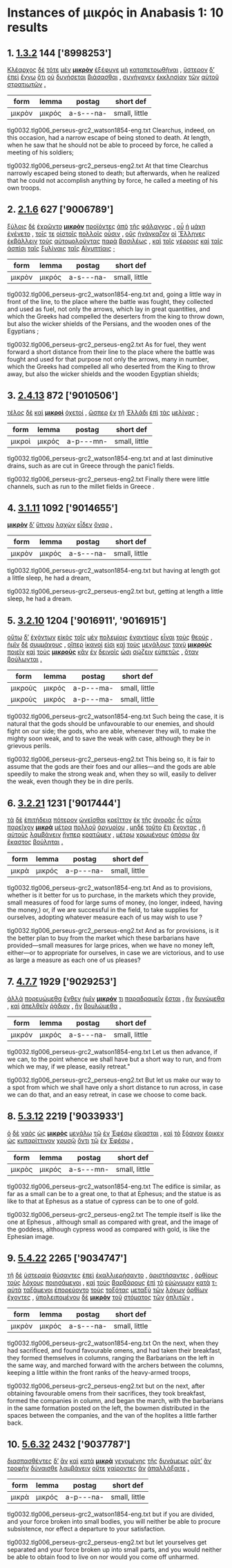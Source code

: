 # Instances of μικρός in Anabasis 1: 10 results
## 1. [1.3.2](https://beyond-translation.perseus.org/reader/urn:cts:greekLit:tlg0032.tlg006.perseus-grc2:1.3.2?mode=syntax-trees) 144 ['8998253']
[Κλέαρχος](https://atlas-test.fly.dev/morphology/lemmas/?lang=grc&q=Κλέαρχος "Clearchus") [δὲ](https://atlas-test.fly.dev/morphology/lemmas/?lang=grc&q=δέ "but") [τότε](https://atlas-test.fly.dev/morphology/lemmas/?lang=grc&q=τότε "at that time, then") [μὲν](https://atlas-test.fly.dev/morphology/lemmas/?lang=grc&q=μέν "on the one hand, on the other hand") **[μικρὸν](https://atlas-test.fly.dev/morphology/lemmas/?lang=grc&q=μικρός "small, little")** [ἐξέφυγε](https://atlas-test.fly.dev/morphology/lemmas/?lang=grc&q=ἐκφεύγω "to flee out") [μὴ](https://atlas-test.fly.dev/morphology/lemmas/?lang=grc&q=μή "not") [καταπετρωθῆναι](https://atlas-test.fly.dev/morphology/lemmas/?lang=grc&q=καταπετρόω "to stone to death") [,](https://atlas-test.fly.dev/morphology/lemmas/?lang=grc&q=, "NoDef") [ὕστερον](https://atlas-test.fly.dev/morphology/lemmas/?lang=grc&q=ὕστερον "the afterbirth") [δ’](https://atlas-test.fly.dev/morphology/lemmas/?lang=grc&q=δέ "but") [ἐπεὶ](https://atlas-test.fly.dev/morphology/lemmas/?lang=grc&q=ἐπεί "after, since, when") [ἔγνω](https://atlas-test.fly.dev/morphology/lemmas/?lang=grc&q=γιγνώσκω "to learn to know, to perceive, mark, learn") [ὅτι](https://atlas-test.fly.dev/morphology/lemmas/?lang=grc&q=ὅτι "adv. + superl., as...as possible; ὅτι μή except") [οὐ](https://atlas-test.fly.dev/morphology/lemmas/?lang=grc&q=οὐ "not") [δυνήσεται](https://atlas-test.fly.dev/morphology/lemmas/?lang=grc&q=δύναμαι "to be able, capable, strong enough") [βιάσασθαι](https://atlas-test.fly.dev/morphology/lemmas/?lang=grc&q=βιάζω "to constrain") [,](https://atlas-test.fly.dev/morphology/lemmas/?lang=grc&q=, "NoDef") [συνήγαγεν](https://atlas-test.fly.dev/morphology/lemmas/?lang=grc&q=συνάγω "to bring together, gather together, collect, convene") [ἐκκλησίαν](https://atlas-test.fly.dev/morphology/lemmas/?lang=grc&q=ἐκκλησία "an assembly of the citizens regularly summoned, the legislative assembly") [τῶν](https://atlas-test.fly.dev/morphology/lemmas/?lang=grc&q=ὁ "the") [αὑτοῦ](https://atlas-test.fly.dev/morphology/lemmas/?lang=grc&q=ἑαυτοῦ "himself, herself, themselves") [στρατιωτῶν](https://atlas-test.fly.dev/morphology/lemmas/?lang=grc&q=στρατιώτης "a citizen bound to military service") [.](https://atlas-test.fly.dev/morphology/lemmas/?lang=grc&q=. "NoDef") 

| form | lemma | postag | short def |
| --- | --- | --- | --- |
| μικρὸν | μικρός | a-s---na- | small, little |

tlg0032.tlg006_perseus-grc2_watson1854-eng.txt Clearchus, indeed, on this occasion, had a narrow escape of being stoned to death. At length, when he saw that he should not be able to proceed by force, he called a meeting of his soldiers; 

tlg0032.tlg006_perseus-grc2_perseus-eng2.txt At that time Clearchus narrowly escaped being stoned to death; but afterwards, when he realized that he could not accomplish anything by force, he called a meeting of his own troops. 

## 2. [2.1.6](https://beyond-translation.perseus.org/reader/urn:cts:greekLit:tlg0032.tlg006.perseus-grc2:2.1.6?mode=syntax-trees) 627 ['9006789']
[ξύλοις](https://atlas-test.fly.dev/morphology/lemmas/?lang=grc&q=ξύλον "wood") [δὲ](https://atlas-test.fly.dev/morphology/lemmas/?lang=grc&q=δέ "but") [ἐχρῶντο](https://atlas-test.fly.dev/morphology/lemmas/?lang=grc&q=χράω "to fall upon, attack, assail") **[μικρὸν](https://atlas-test.fly.dev/morphology/lemmas/?lang=grc&q=μικρός "small, little")** [προϊόντες](https://atlas-test.fly.dev/morphology/lemmas/?lang=grc&q=προέρχομαι "to go forward, go on, advance") [ἀπὸ](https://atlas-test.fly.dev/morphology/lemmas/?lang=grc&q=ἀπό "from, away from. c. gen.") [τῆς](https://atlas-test.fly.dev/morphology/lemmas/?lang=grc&q=ὁ "the") [φάλαγγος](https://atlas-test.fly.dev/morphology/lemmas/?lang=grc&q=φάλαγξ "a line of battle, battle-array") [,](https://atlas-test.fly.dev/morphology/lemmas/?lang=grc&q=, "NoDef") [οὗ](https://atlas-test.fly.dev/morphology/lemmas/?lang=grc&q=ὅς "who, that, which: relative pronoun") [ἡ](https://atlas-test.fly.dev/morphology/lemmas/?lang=grc&q=ὁ "the") [μάχη](https://atlas-test.fly.dev/morphology/lemmas/?lang=grc&q=μάχη "battle, fight, combat") [ἐγένετο](https://atlas-test.fly.dev/morphology/lemmas/?lang=grc&q=γίγνομαι "become, be born") [,](https://atlas-test.fly.dev/morphology/lemmas/?lang=grc&q=, "NoDef") [τοῖς](https://atlas-test.fly.dev/morphology/lemmas/?lang=grc&q=ὁ "the") [τε](https://atlas-test.fly.dev/morphology/lemmas/?lang=grc&q=τε "and") [οἰστοῖς](https://atlas-test.fly.dev/morphology/lemmas/?lang=grc&q=οἰστός "that must be borne, endurable") [πολλοῖς](https://atlas-test.fly.dev/morphology/lemmas/?lang=grc&q=πολύς "much, many") [οὖσιν](https://atlas-test.fly.dev/morphology/lemmas/?lang=grc&q=εἰμί "to be") [,](https://atlas-test.fly.dev/morphology/lemmas/?lang=grc&q=, "NoDef") [οὓς](https://atlas-test.fly.dev/morphology/lemmas/?lang=grc&q=ὅς "who, that, which: relative pronoun") [ἠνάγκαζον](https://atlas-test.fly.dev/morphology/lemmas/?lang=grc&q=ἀναγκάζω "to force, compel") [οἱ](https://atlas-test.fly.dev/morphology/lemmas/?lang=grc&q=ὁ "the") [Ἕλληνες](https://atlas-test.fly.dev/morphology/lemmas/?lang=grc&q=Ἕλλην "Hellen; Greek") [ἐκβάλλειν](https://atlas-test.fly.dev/morphology/lemmas/?lang=grc&q=ἐκβάλλω "to throw") [τοὺς](https://atlas-test.fly.dev/morphology/lemmas/?lang=grc&q=ὁ "the") [αὐτομολοῦντας](https://atlas-test.fly.dev/morphology/lemmas/?lang=grc&q=αὐτομολέω "to desert") [παρὰ](https://atlas-test.fly.dev/morphology/lemmas/?lang=grc&q=παρά "from the side of, c. gen., beside, alongside of, c. dat., to the side of, motion alongside of, c. acc.") [βασιλέως](https://atlas-test.fly.dev/morphology/lemmas/?lang=grc&q=βασιλεύς "a king, chief") [,](https://atlas-test.fly.dev/morphology/lemmas/?lang=grc&q=, "NoDef") [καὶ](https://atlas-test.fly.dev/morphology/lemmas/?lang=grc&q=καί "and, also") [τοῖς](https://atlas-test.fly.dev/morphology/lemmas/?lang=grc&q=ὁ "the") [γέρροις](https://atlas-test.fly.dev/morphology/lemmas/?lang=grc&q=γέρρον "anything made of wicker-work") [καὶ](https://atlas-test.fly.dev/morphology/lemmas/?lang=grc&q=καί "and, also") [ταῖς](https://atlas-test.fly.dev/morphology/lemmas/?lang=grc&q=ὁ "the") [ἀσπίσι](https://atlas-test.fly.dev/morphology/lemmas/?lang=grc&q=ἀσπίς "a round shield; asp, Egyptian cobra") [ταῖς](https://atlas-test.fly.dev/morphology/lemmas/?lang=grc&q=ὁ "the") [ξυλίναις](https://atlas-test.fly.dev/morphology/lemmas/?lang=grc&q=ξύλινος "of wood, wooden") [ταῖς](https://atlas-test.fly.dev/morphology/lemmas/?lang=grc&q=ὁ "the") [Αἰγυπτίαις](https://atlas-test.fly.dev/morphology/lemmas/?lang=grc&q=Αἰγύπτιος "Egyptian") [·](https://atlas-test.fly.dev/morphology/lemmas/?lang=grc&q=· "NoDef") 

| form | lemma | postag | short def |
| --- | --- | --- | --- |
| μικρὸν | μικρός | a-s---na- | small, little |

tlg0032.tlg006_perseus-grc2_watson1854-eng.txt and, going a little way in front of the line, to the place where the battle was fought, they collected and used as fuel, not only the arrows, which lay in great quantities, and which the Greeks had compelled the deserters from the king to throw down, but also the wicker shields of the Persians, and the wooden ones of the Egyptians ; 

tlg0032.tlg006_perseus-grc2_perseus-eng2.txt As for fuel, they went forward a short distance from their line to the place where the battle was fought and used for that purpose not only the arrows, many in number, which the Greeks had compelled all who deserted from the King to throw away, but also the wicker shields and the wooden Egyptian shields; 

## 3. [2.4.13](https://beyond-translation.perseus.org/reader/urn:cts:greekLit:tlg0032.tlg006.perseus-grc2:2.4.13?mode=syntax-trees) 872 ['9010506']
[τέλος](https://atlas-test.fly.dev/morphology/lemmas/?lang=grc&q=τέλος "end, authority, fulfilment, taxes, duty") [δὲ](https://atlas-test.fly.dev/morphology/lemmas/?lang=grc&q=δέ "but") [καὶ](https://atlas-test.fly.dev/morphology/lemmas/?lang=grc&q=καί "and, also") **[μικροὶ](https://atlas-test.fly.dev/morphology/lemmas/?lang=grc&q=μικρός "small, little")** [ὀχετοί](https://atlas-test.fly.dev/morphology/lemmas/?lang=grc&q=ὀχετός "a means for carrying water, a water-pipe") [,](https://atlas-test.fly.dev/morphology/lemmas/?lang=grc&q=, "NoDef") [ὥσπερ](https://atlas-test.fly.dev/morphology/lemmas/?lang=grc&q=ὥσπερ "just as if, even as") [ἐν](https://atlas-test.fly.dev/morphology/lemmas/?lang=grc&q=ἐν "in, among. c. dat.") [τῇ](https://atlas-test.fly.dev/morphology/lemmas/?lang=grc&q=ὁ "the") [Ἑλλάδι](https://atlas-test.fly.dev/morphology/lemmas/?lang=grc&q=Ἑλλάς "Hellas") [ἐπὶ](https://atlas-test.fly.dev/morphology/lemmas/?lang=grc&q=ἐπί "on, upon with gen., dat., and acc.") [τὰς](https://atlas-test.fly.dev/morphology/lemmas/?lang=grc&q=ὁ "the") [μελίνας](https://atlas-test.fly.dev/morphology/lemmas/?lang=grc&q=μελίνη "millet") [·](https://atlas-test.fly.dev/morphology/lemmas/?lang=grc&q=· "NoDef") 

| form | lemma | postag | short def |
| --- | --- | --- | --- |
| μικροὶ | μικρός | a-p---mn- | small, little |

tlg0032.tlg006_perseus-grc2_watson1854-eng.txt and at last diminutive drains, such as are cut in Greece through the panic1 fields. 

tlg0032.tlg006_perseus-grc2_perseus-eng2.txt Finally there were little channels, such as run to the millet fields in  Greece . 

## 4. [3.1.11](https://beyond-translation.perseus.org/reader/urn:cts:greekLit:tlg0032.tlg006.perseus-grc2:3.1.11?mode=syntax-trees) 1092 ['9014655']
**[μικρὸν](https://atlas-test.fly.dev/morphology/lemmas/?lang=grc&q=μικρός "small, little")** [δ’](https://atlas-test.fly.dev/morphology/lemmas/?lang=grc&q=δέ "but") [ὕπνου](https://atlas-test.fly.dev/morphology/lemmas/?lang=grc&q=ὕπνος "sleep, slumber") [λαχὼν](https://atlas-test.fly.dev/morphology/lemmas/?lang=grc&q=λαγχάνω "to obtain by lot, by fate, by the will of the gods") [εἶδεν](https://atlas-test.fly.dev/morphology/lemmas/?lang=grc&q=ὁράω "to see") [ὄναρ](https://atlas-test.fly.dev/morphology/lemmas/?lang=grc&q=ὄναρ "a dream, vision in sleep") [.](https://atlas-test.fly.dev/morphology/lemmas/?lang=grc&q=. "NoDef") 

| form | lemma | postag | short def |
| --- | --- | --- | --- |
| μικρὸν | μικρός | a-s---na- | small, little |

tlg0032.tlg006_perseus-grc2_watson1854-eng.txt but having at length got a little sleep, he had a dream, 

tlg0032.tlg006_perseus-grc2_perseus-eng2.txt but, getting at length a little sleep, he had a dream. 

## 5. [3.2.10](https://beyond-translation.perseus.org/reader/urn:cts:greekLit:tlg0032.tlg006.perseus-grc2:3.2.10?mode=syntax-trees) 1204 ['9016911', '9016915']
[οὕτω](https://atlas-test.fly.dev/morphology/lemmas/?lang=grc&q=οὕτως "so, in this manner") [δ’](https://atlas-test.fly.dev/morphology/lemmas/?lang=grc&q=δέ "but") [ἐχόντων](https://atlas-test.fly.dev/morphology/lemmas/?lang=grc&q=ἔχω "have, hold; be able; (+ adv.) be; (mid.) cling to, be next to (+ gen.)") [εἰκὸς](https://atlas-test.fly.dev/morphology/lemmas/?lang=grc&q=ἔοικα "to be like; to look like") [τοῖς](https://atlas-test.fly.dev/morphology/lemmas/?lang=grc&q=ὁ "the") [μὲν](https://atlas-test.fly.dev/morphology/lemmas/?lang=grc&q=μέν "on the one hand, on the other hand") [πολεμίοις](https://atlas-test.fly.dev/morphology/lemmas/?lang=grc&q=πολέμιος "hostile; enemy") [ἐναντίους](https://atlas-test.fly.dev/morphology/lemmas/?lang=grc&q=ἐναντίος "opposite") [εἶναι](https://atlas-test.fly.dev/morphology/lemmas/?lang=grc&q=εἰμί "to be") [τοὺς](https://atlas-test.fly.dev/morphology/lemmas/?lang=grc&q=ὁ "the") [θεούς](https://atlas-test.fly.dev/morphology/lemmas/?lang=grc&q=θεός "god") [,](https://atlas-test.fly.dev/morphology/lemmas/?lang=grc&q=, "NoDef") [ἡμῖν](https://atlas-test.fly.dev/morphology/lemmas/?lang=grc&q=ἐγώ "I (first person pronoun)") [δὲ](https://atlas-test.fly.dev/morphology/lemmas/?lang=grc&q=δέ "but") [συμμάχους](https://atlas-test.fly.dev/morphology/lemmas/?lang=grc&q=σύμμαχος "fighting along with, allied with, ally") [,](https://atlas-test.fly.dev/morphology/lemmas/?lang=grc&q=, "NoDef") [οἵπερ](https://atlas-test.fly.dev/morphology/lemmas/?lang=grc&q=ὅσπερ "the very man who, the very thing which") [ἱκανοί](https://atlas-test.fly.dev/morphology/lemmas/?lang=grc&q=ἱκανός "becoming, befitting, sufficing") [εἰσι](https://atlas-test.fly.dev/morphology/lemmas/?lang=grc&q=εἰμί "to be") [καὶ](https://atlas-test.fly.dev/morphology/lemmas/?lang=grc&q=καί "and, also") [τοὺς](https://atlas-test.fly.dev/morphology/lemmas/?lang=grc&q=ὁ "the") [μεγάλους](https://atlas-test.fly.dev/morphology/lemmas/?lang=grc&q=μέγας "big, great") [ταχὺ](https://atlas-test.fly.dev/morphology/lemmas/?lang=grc&q=ταχύς "quick, swift, fleet") **[μικροὺς](https://atlas-test.fly.dev/morphology/lemmas/?lang=grc&q=μικρός "small, little")** [ποιεῖν](https://atlas-test.fly.dev/morphology/lemmas/?lang=grc&q=ποιέω "to make, to do") [καὶ](https://atlas-test.fly.dev/morphology/lemmas/?lang=grc&q=καί "and, also") [τοὺς](https://atlas-test.fly.dev/morphology/lemmas/?lang=grc&q=ὁ "the") **[μικροὺς](https://atlas-test.fly.dev/morphology/lemmas/?lang=grc&q=μικρός "small, little")** [κἂν](https://atlas-test.fly.dev/morphology/lemmas/?lang=grc&q=κἄν "and if, even if, although") [ἐν](https://atlas-test.fly.dev/morphology/lemmas/?lang=grc&q=ἐν "in, among. c. dat.") [δεινοῖς](https://atlas-test.fly.dev/morphology/lemmas/?lang=grc&q=δεινός "fearful, terrible, dread, dire") [ὦσι](https://atlas-test.fly.dev/morphology/lemmas/?lang=grc&q=εἰμί "to be") [σῴζειν](https://atlas-test.fly.dev/morphology/lemmas/?lang=grc&q=σῴζω "to save, keep") [εὐπετῶς](https://atlas-test.fly.dev/morphology/lemmas/?lang=grc&q=εὐπετής "falling well; favourable") [,](https://atlas-test.fly.dev/morphology/lemmas/?lang=grc&q=, "NoDef") [ὅταν](https://atlas-test.fly.dev/morphology/lemmas/?lang=grc&q=ὅταν "when, whenever") [βούλωνται](https://atlas-test.fly.dev/morphology/lemmas/?lang=grc&q=βούλομαι "to will, wish, be willing") [.](https://atlas-test.fly.dev/morphology/lemmas/?lang=grc&q=. "NoDef") 

| form | lemma | postag | short def |
| --- | --- | --- | --- |
| μικροὺς | μικρός | a-p---ma- | small, little |
| μικροὺς | μικρός | a-p---ma- | small, little |

tlg0032.tlg006_perseus-grc2_watson1854-eng.txt Such being the case, it is natural that the gods should be unfavourable to our enemies, and should fight on our side; the gods, who are able, whenever they will, to make the mighty soon weak, and to save the weak with case, although they be in grievous perils. 

tlg0032.tlg006_perseus-grc2_perseus-eng2.txt This being so, it is fair to assume that the gods are their foes and our allies—and the gods are able speedily to make the strong weak and, when they so will, easily to deliver the weak, even though they be in dire perils. 

## 6. [3.2.21](https://beyond-translation.perseus.org/reader/urn:cts:greekLit:tlg0032.tlg006.perseus-grc2:3.2.21?mode=syntax-trees) 1231 ['9017444']
[τὰ](https://atlas-test.fly.dev/morphology/lemmas/?lang=grc&q=ὁ "the") [δὲ](https://atlas-test.fly.dev/morphology/lemmas/?lang=grc&q=δέ "but") [ἐπιτήδεια](https://atlas-test.fly.dev/morphology/lemmas/?lang=grc&q=ἐπιτήδειος "suitable; useful, necessary; deserving; associate") [πότερον](https://atlas-test.fly.dev/morphology/lemmas/?lang=grc&q=πότερον "whether") [ὠνεῖσθαι](https://atlas-test.fly.dev/morphology/lemmas/?lang=grc&q=ὠνέομαι "to buy, purchase") [κρεῖττον](https://atlas-test.fly.dev/morphology/lemmas/?lang=grc&q=κρατύς "strong, mighty") [ἐκ](https://atlas-test.fly.dev/morphology/lemmas/?lang=grc&q=ἐκ "from out of") [τῆς](https://atlas-test.fly.dev/morphology/lemmas/?lang=grc&q=ὁ "the") [ἀγορᾶς](https://atlas-test.fly.dev/morphology/lemmas/?lang=grc&q=ἀγορά "an assembly of the people") [ἧς](https://atlas-test.fly.dev/morphology/lemmas/?lang=grc&q=ὅς "who, that, which: relative pronoun") [οὗτοι](https://atlas-test.fly.dev/morphology/lemmas/?lang=grc&q=οὗτος "this; that") [παρεῖχον](https://atlas-test.fly.dev/morphology/lemmas/?lang=grc&q=παρέχω "to furnish, provide, supply") **[μικρὰ](https://atlas-test.fly.dev/morphology/lemmas/?lang=grc&q=μικρός "small, little")** [μέτρα](https://atlas-test.fly.dev/morphology/lemmas/?lang=grc&q=μέτρον "that by which anything is measured") [πολλοῦ](https://atlas-test.fly.dev/morphology/lemmas/?lang=grc&q=πολύς "much, many") [ἀργυρίου](https://atlas-test.fly.dev/morphology/lemmas/?lang=grc&q=ἀργύριον "a piece of silver, a silver coin") [,](https://atlas-test.fly.dev/morphology/lemmas/?lang=grc&q=, "NoDef") [μηδὲ](https://atlas-test.fly.dev/morphology/lemmas/?lang=grc&q=μηδέ "but not") [τοῦτο](https://atlas-test.fly.dev/morphology/lemmas/?lang=grc&q=οὗτος "this; that") [ἔτι](https://atlas-test.fly.dev/morphology/lemmas/?lang=grc&q=ἔτι "yet, as yet, still, besides") [ἔχοντας](https://atlas-test.fly.dev/morphology/lemmas/?lang=grc&q=ἔχω "have, hold; be able; (+ adv.) be; (mid.) cling to, be next to (+ gen.)") [,](https://atlas-test.fly.dev/morphology/lemmas/?lang=grc&q=, "NoDef") [ἢ](https://atlas-test.fly.dev/morphology/lemmas/?lang=grc&q=ἤ "either..or; than") [αὐτοὺς](https://atlas-test.fly.dev/morphology/lemmas/?lang=grc&q=αὐτός "unemph. 3rd pers.pronoun; -self; [the] same") [λαμβάνειν](https://atlas-test.fly.dev/morphology/lemmas/?lang=grc&q=λαμβάνω "to take, seize, receive") [ἤνπερ](https://atlas-test.fly.dev/morphology/lemmas/?lang=grc&q=ἤνπερ "NoDef") [κρατῶμεν](https://atlas-test.fly.dev/morphology/lemmas/?lang=grc&q=κρατέω "to be strong, mighty, powerful") [,](https://atlas-test.fly.dev/morphology/lemmas/?lang=grc&q=, "NoDef") [μέτρῳ](https://atlas-test.fly.dev/morphology/lemmas/?lang=grc&q=μέτρον "that by which anything is measured") [χρωμένους](https://atlas-test.fly.dev/morphology/lemmas/?lang=grc&q=χράω "to fall upon, attack, assail") [ὁπόσῳ](https://atlas-test.fly.dev/morphology/lemmas/?lang=grc&q=ὁπόσος "as many as") [ἂν](https://atlas-test.fly.dev/morphology/lemmas/?lang=grc&q=ἄν "modal particle") [ἕκαστος](https://atlas-test.fly.dev/morphology/lemmas/?lang=grc&q=ἕκαστος "every, every one, each, each one") [βούληται](https://atlas-test.fly.dev/morphology/lemmas/?lang=grc&q=βούλομαι "to will, wish, be willing") [.](https://atlas-test.fly.dev/morphology/lemmas/?lang=grc&q=. "NoDef") 

| form | lemma | postag | short def |
| --- | --- | --- | --- |
| μικρὰ | μικρός | a-p---na- | small, little |

tlg0032.tlg006_perseus-grc2_watson1854-eng.txt And as to provisions, whether is it better for us to purchase, in the markets which they provide, small measures of food for large sums of money, (no longer, indeed, having the money,) or, if we are successful in the field, to take supplies for ourselves, adopting whatever measure each of us may wish to use ? 

tlg0032.tlg006_perseus-grc2_perseus-eng2.txt And as for provisions, is it the better plan to buy from the market which these barbarians have provided—small measures for large prices, when we have no money left, either—or to appropriate for ourselves, in case we are victorious, and to use as large a measure as each one of us pleases? 

## 7. [4.7.7](https://beyond-translation.perseus.org/reader/urn:cts:greekLit:tlg0032.tlg006.perseus-grc2:4.7.7?mode=syntax-trees) 1929 ['9029253']
[ἀλλὰ](https://atlas-test.fly.dev/morphology/lemmas/?lang=grc&q=ἀλλά "otherwise, but") [πορευώμεθα](https://atlas-test.fly.dev/morphology/lemmas/?lang=grc&q=πορεύω "to make to go, carry, convey") [ἔνθεν](https://atlas-test.fly.dev/morphology/lemmas/?lang=grc&q=ἔνθεν "whence; thence") [ἡμῖν](https://atlas-test.fly.dev/morphology/lemmas/?lang=grc&q=ἐγώ "I (first person pronoun)") **[μικρόν](https://atlas-test.fly.dev/morphology/lemmas/?lang=grc&q=μικρός "small, little")** [τι](https://atlas-test.fly.dev/morphology/lemmas/?lang=grc&q=τις "any one, any thing, some one, some thing") [παραδραμεῖν](https://atlas-test.fly.dev/morphology/lemmas/?lang=grc&q=παρατρέχω "to run by") [ἔσται](https://atlas-test.fly.dev/morphology/lemmas/?lang=grc&q=εἰμί "to be") [,](https://atlas-test.fly.dev/morphology/lemmas/?lang=grc&q=, "NoDef") [ἢν](https://atlas-test.fly.dev/morphology/lemmas/?lang=grc&q=ἐάν "if") [δυνώμεθα](https://atlas-test.fly.dev/morphology/lemmas/?lang=grc&q=δύναμαι "to be able, capable, strong enough") [,](https://atlas-test.fly.dev/morphology/lemmas/?lang=grc&q=, "NoDef") [καὶ](https://atlas-test.fly.dev/morphology/lemmas/?lang=grc&q=καί "and, also") [ἀπελθεῖν](https://atlas-test.fly.dev/morphology/lemmas/?lang=grc&q=ἀπέρχομαι "to go away, depart from") [ῥᾴδιον](https://atlas-test.fly.dev/morphology/lemmas/?lang=grc&q=ῥᾴδιος "easy, ready, easy to make") [,](https://atlas-test.fly.dev/morphology/lemmas/?lang=grc&q=, "NoDef") [ἢν](https://atlas-test.fly.dev/morphology/lemmas/?lang=grc&q=ἐάν "if") [βουλώμεθα](https://atlas-test.fly.dev/morphology/lemmas/?lang=grc&q=βούλομαι "to will, wish, be willing") [.](https://atlas-test.fly.dev/morphology/lemmas/?lang=grc&q=. "NoDef") 

| form | lemma | postag | short def |
| --- | --- | --- | --- |
| μικρόν | μικρός | a-s---na- | small, little |

tlg0032.tlg006_perseus-grc2_watson1854-eng.txt Let us then advance, if we can, to the point whence we shall have but a short way to run, and from which we may, if we please, easily retreat." 

tlg0032.tlg006_perseus-grc2_perseus-eng2.txt But let us make our way to a spot from which we shall have only a short distance to run across, in case we can do that, and an easy retreat, in case we choose to come back. 

## 8. [5.3.12](https://beyond-translation.perseus.org/reader/urn:cts:greekLit:tlg0032.tlg006.perseus-grc2:5.3.12?mode=syntax-trees) 2219 ['9033933']
[ὁ](https://atlas-test.fly.dev/morphology/lemmas/?lang=grc&q=ὁ "the") [δὲ](https://atlas-test.fly.dev/morphology/lemmas/?lang=grc&q=δέ "but") [ναὸς](https://atlas-test.fly.dev/morphology/lemmas/?lang=grc&q=ναός "the dwelling of a god, a temple") [ὡς](https://atlas-test.fly.dev/morphology/lemmas/?lang=grc&q=ὡς "as, how") **[μικρὸς](https://atlas-test.fly.dev/morphology/lemmas/?lang=grc&q=μικρός "small, little")** [μεγάλῳ](https://atlas-test.fly.dev/morphology/lemmas/?lang=grc&q=μέγας "big, great") [τῷ](https://atlas-test.fly.dev/morphology/lemmas/?lang=grc&q=ὁ "the") [ἐν](https://atlas-test.fly.dev/morphology/lemmas/?lang=grc&q=ἐν "in, among. c. dat.") [Ἐφέσῳ](https://atlas-test.fly.dev/morphology/lemmas/?lang=grc&q=Ἔφεσος "Ephesus (f., the city; m., the founder)") [εἴκασται](https://atlas-test.fly.dev/morphology/lemmas/?lang=grc&q=εἰκάζω "to make like to, represent by a likeness, portray") [,](https://atlas-test.fly.dev/morphology/lemmas/?lang=grc&q=, "NoDef") [καὶ](https://atlas-test.fly.dev/morphology/lemmas/?lang=grc&q=καί "and, also") [τὸ](https://atlas-test.fly.dev/morphology/lemmas/?lang=grc&q=ὁ "the") [ξόανον](https://atlas-test.fly.dev/morphology/lemmas/?lang=grc&q=ξόανον "an image carved") [ἔοικεν](https://atlas-test.fly.dev/morphology/lemmas/?lang=grc&q=ἔοικα "to be like; to look like") [ὡς](https://atlas-test.fly.dev/morphology/lemmas/?lang=grc&q=ὡς "as, how") [κυπαρίττινον](https://atlas-test.fly.dev/morphology/lemmas/?lang=grc&q=κυπαρίσσινος "of cypress-wood") [χρυσῷ](https://atlas-test.fly.dev/morphology/lemmas/?lang=grc&q=χρυσός "gold") [ὄντι](https://atlas-test.fly.dev/morphology/lemmas/?lang=grc&q=εἰμί "to be") [τῷ](https://atlas-test.fly.dev/morphology/lemmas/?lang=grc&q=ὁ "the") [ἐν](https://atlas-test.fly.dev/morphology/lemmas/?lang=grc&q=ἐν "in, among. c. dat.") [Ἐφέσῳ](https://atlas-test.fly.dev/morphology/lemmas/?lang=grc&q=Ἔφεσος "Ephesus (f., the city; m., the founder)") [.](https://atlas-test.fly.dev/morphology/lemmas/?lang=grc&q=. "NoDef") 

| form | lemma | postag | short def |
| --- | --- | --- | --- |
| μικρὸς | μικρός | a-s---mn- | small, little |

tlg0032.tlg006_perseus-grc2_watson1854-eng.txt The edifice is similar, as far as a small can be to a great one, to that at Ephesus; and the statue is as like to that at Ephesus  as a statue of cypress can be to one of gold. 

tlg0032.tlg006_perseus-grc2_perseus-eng2.txt The temple itself is like the one at  Ephesus , although small as compared with great, and the image of the goddess, although cypress wood as compared with gold, is like the Ephesian image. 

## 9. [5.4.22](https://beyond-translation.perseus.org/reader/urn:cts:greekLit:tlg0032.tlg006.perseus-grc2:5.4.22?mode=syntax-trees) 2265 ['9034747']
[τῇ](https://atlas-test.fly.dev/morphology/lemmas/?lang=grc&q=ὁ "the") [δὲ](https://atlas-test.fly.dev/morphology/lemmas/?lang=grc&q=δέ "but") [ὑστεραίᾳ](https://atlas-test.fly.dev/morphology/lemmas/?lang=grc&q=ὑστεραῖος "on the day after, the next day") [θύσαντες](https://atlas-test.fly.dev/morphology/lemmas/?lang=grc&q=θύω "to sacrifice") [ἐπεὶ](https://atlas-test.fly.dev/morphology/lemmas/?lang=grc&q=ἐπεί "after, since, when") [ἐκαλλιερήσαντο](https://atlas-test.fly.dev/morphology/lemmas/?lang=grc&q=καλλιερέω "to have favourable signs in a sacrifice, to obtain good omens") [,](https://atlas-test.fly.dev/morphology/lemmas/?lang=grc&q=, "NoDef") [ἀριστήσαντες](https://atlas-test.fly.dev/morphology/lemmas/?lang=grc&q=ἀριστάω "to take breakfast") [,](https://atlas-test.fly.dev/morphology/lemmas/?lang=grc&q=, "NoDef") [ὀρθίους](https://atlas-test.fly.dev/morphology/lemmas/?lang=grc&q=ὄρθιος "straight up, going upwards, steep, uphill") [τοὺς](https://atlas-test.fly.dev/morphology/lemmas/?lang=grc&q=ὁ "the") [λόχους](https://atlas-test.fly.dev/morphology/lemmas/?lang=grc&q=λόχος "an ambush") [ποιησάμενοι](https://atlas-test.fly.dev/morphology/lemmas/?lang=grc&q=ποιέω "to make, to do") [,](https://atlas-test.fly.dev/morphology/lemmas/?lang=grc&q=, "NoDef") [καὶ](https://atlas-test.fly.dev/morphology/lemmas/?lang=grc&q=καί "and, also") [τοὺς](https://atlas-test.fly.dev/morphology/lemmas/?lang=grc&q=ὁ "the") [βαρβάρους](https://atlas-test.fly.dev/morphology/lemmas/?lang=grc&q=βάρβαρος "barbarous") [ἐπὶ](https://atlas-test.fly.dev/morphology/lemmas/?lang=grc&q=ἐπί "on, upon with gen., dat., and acc.") [τὸ](https://atlas-test.fly.dev/morphology/lemmas/?lang=grc&q=ὁ "the") [εὐώνυμον](https://atlas-test.fly.dev/morphology/lemmas/?lang=grc&q=εὐώνυμος "of good name, left") [κατὰ](https://atlas-test.fly.dev/morphology/lemmas/?lang=grc&q=κατά "down, against with gen.; according to, throughout with acc.") [τ-](https://atlas-test.fly.dev/morphology/lemmas/?lang=grc&q=ὁ "the") [αὐτὰ](https://atlas-test.fly.dev/morphology/lemmas/?lang=grc&q=αὐτός "unemph. 3rd pers.pronoun; -self; [the] same") [ταξάμενοι](https://atlas-test.fly.dev/morphology/lemmas/?lang=grc&q=τάσσω "to arrange, put in order") [ἐπορεύοντο](https://atlas-test.fly.dev/morphology/lemmas/?lang=grc&q=πορεύω "to make to go, carry, convey") [τοὺς](https://atlas-test.fly.dev/morphology/lemmas/?lang=grc&q=ὁ "the") [τοξότας](https://atlas-test.fly.dev/morphology/lemmas/?lang=grc&q=τοξότης "a bowman, archer") [μεταξὺ](https://atlas-test.fly.dev/morphology/lemmas/?lang=grc&q=μεταξύ "betwixt, between") [τῶν](https://atlas-test.fly.dev/morphology/lemmas/?lang=grc&q=ὁ "the") [λόχων](https://atlas-test.fly.dev/morphology/lemmas/?lang=grc&q=λόχος "an ambush") [ὀρθίων](https://atlas-test.fly.dev/morphology/lemmas/?lang=grc&q=ὀρθιάω "NoDef") [ἔχοντες](https://atlas-test.fly.dev/morphology/lemmas/?lang=grc&q=ἔχω "have, hold; be able; (+ adv.) be; (mid.) cling to, be next to (+ gen.)") [,](https://atlas-test.fly.dev/morphology/lemmas/?lang=grc&q=, "NoDef") [ὑπολειπομένου](https://atlas-test.fly.dev/morphology/lemmas/?lang=grc&q=ὑπολείπω "to leave remaining") [δὲ](https://atlas-test.fly.dev/morphology/lemmas/?lang=grc&q=δέ "but") **[μικρὸν](https://atlas-test.fly.dev/morphology/lemmas/?lang=grc&q=μικρός "small, little")** [τοῦ](https://atlas-test.fly.dev/morphology/lemmas/?lang=grc&q=ὁ "the") [στόματος](https://atlas-test.fly.dev/morphology/lemmas/?lang=grc&q=στόμα "the mouth") [τῶν](https://atlas-test.fly.dev/morphology/lemmas/?lang=grc&q=ὁ "the") [ὁπλιτῶν](https://atlas-test.fly.dev/morphology/lemmas/?lang=grc&q=ὁπλίτης "heavy-armed, armed") [.](https://atlas-test.fly.dev/morphology/lemmas/?lang=grc&q=. "NoDef") 

| form | lemma | postag | short def |
| --- | --- | --- | --- |
| μικρὸν | μικρός | a-s---na- | small, little |

tlg0032.tlg006_perseus-grc2_watson1854-eng.txt On the next, when they had sacrificed, and found favourable omens, and had taken their breakfast, they formed themselves in columns, ranging the Barbarians on the left in the same way, and marched forward with the archers between the columns, keeping  a little within the front ranks of the heavy-armed troops, 

tlg0032.tlg006_perseus-grc2_perseus-eng2.txt but on the next, after obtaining favourable omens from their sacrifices, they took breakfast, formed the companies in column, and began the march, with the barbarians in the same formation posted on the left, the bowmen distributed in the spaces between the companies, and the van of the hoplites a little farther back. 

## 10. [5.6.32](https://beyond-translation.perseus.org/reader/urn:cts:greekLit:tlg0032.tlg006.perseus-grc2:5.6.32?mode=syntax-trees) 2432 ['9037787']
[διασπασθέντες](https://atlas-test.fly.dev/morphology/lemmas/?lang=grc&q=διασπάζομαι "NoDef") [δ’](https://atlas-test.fly.dev/morphology/lemmas/?lang=grc&q=δέ "but") [ἂν](https://atlas-test.fly.dev/morphology/lemmas/?lang=grc&q=ἄν "modal particle") [καὶ](https://atlas-test.fly.dev/morphology/lemmas/?lang=grc&q=καί "and, also") [κατὰ](https://atlas-test.fly.dev/morphology/lemmas/?lang=grc&q=κατά "down, against with gen.; according to, throughout with acc.") **[μικρὰ](https://atlas-test.fly.dev/morphology/lemmas/?lang=grc&q=μικρός "small, little")** [γενομένης](https://atlas-test.fly.dev/morphology/lemmas/?lang=grc&q=γίγνομαι "become, be born") [τῆς](https://atlas-test.fly.dev/morphology/lemmas/?lang=grc&q=ὁ "the") [δυνάμεως](https://atlas-test.fly.dev/morphology/lemmas/?lang=grc&q=δύναμις "power, might, strength") [οὔτ’](https://atlas-test.fly.dev/morphology/lemmas/?lang=grc&q=οὔτε "neither / nor") [ἂν](https://atlas-test.fly.dev/morphology/lemmas/?lang=grc&q=ἄν "modal particle") [τροφὴν](https://atlas-test.fly.dev/morphology/lemmas/?lang=grc&q=τροφή "nourishment, food, victuals") [δύναισθε](https://atlas-test.fly.dev/morphology/lemmas/?lang=grc&q=δύναμαι "to be able, capable, strong enough") [λαμβάνειν](https://atlas-test.fly.dev/morphology/lemmas/?lang=grc&q=λαμβάνω "to take, seize, receive") [οὔτε](https://atlas-test.fly.dev/morphology/lemmas/?lang=grc&q=οὔτε "neither / nor") [χαίροντες](https://atlas-test.fly.dev/morphology/lemmas/?lang=grc&q=χαίρω "to rejoice, be glad, be delighted") [ἂν](https://atlas-test.fly.dev/morphology/lemmas/?lang=grc&q=ἐάν "if") [ἀπαλλάξαιτε](https://atlas-test.fly.dev/morphology/lemmas/?lang=grc&q=ἀπαλλάσσω "to set free, release, deliver") [.](https://atlas-test.fly.dev/morphology/lemmas/?lang=grc&q=. "NoDef") 

| form | lemma | postag | short def |
| --- | --- | --- | --- |
| μικρὰ | μικρός | a-p---na- | small, little |

tlg0032.tlg006_perseus-grc2_watson1854-eng.txt but if you are divided, and your force broken into small bodies, you will neither be able to procure subsistence, nor effect a departure to your satisfaction. 

tlg0032.tlg006_perseus-grc2_perseus-eng2.txt but let yourselves get separated and your force broken up into small parts, and you would neither be able to obtain food to live on nor would you come off unharmed. 

